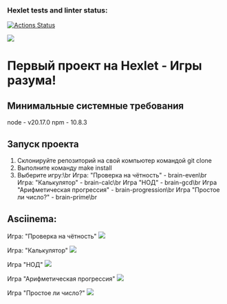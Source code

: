 ### Hexlet tests and linter status:
[![Actions Status](https://github.com/DramaLam/frontend-project-44/actions/workflows/hexlet-check.yml/badge.svg)](https://github.com/DramaLam/frontend-project-44/actions)

<a href="https://codeclimate.com/github/DramaLam/frontend-project-44/maintainability">
  <img src="https://api.codeclimate.com/v1/badges/3fefd119505dbe653c6d/maintainability" />
</a>

# Первый проект на Hexlet - Игры разума!

## Минимальные системные требования
node - v20.17.0
npm - 10.8.3

## Запуск проекта
1. Склонируйте репозиторий на свой компьютер командой git clone
2. Выполните команду make install
3. Выберите игру:\br
   Игра: "Проверка на чётность" - brain-even\br
   Игра: "Калькулятор" - brain-calc\br
   Игра "НОД" - brain-gcd\br
   Игра "Арифметическая прогрессия" - brain-progression\br
   Игра "Простое ли число?" - brain-prime\br

## Asciinema:
Игра: "Проверка на чётность"
<a href="https://asciinema.org/a/Luw6MDeDa4yJffp9xxLWWUVOn" target="_blank"><img src="https://asciinema.org/a/Luw6MDeDa4yJffp9xxLWWUVOn.svg" /></a>

Игра: "Калькулятор"
<a href="https://asciinema.org/a/V2FCSl6ku5SiWQwLBHV39ZK6H" target="_blank"><img src="https://asciinema.org/a/V2FCSl6ku5SiWQwLBHV39ZK6H.svg" /></a>

Игра "НОД"
<a href="https://asciinema.org/a/s52vrFrSqFWQvS2O7WpxMH8TV" target="_blank"><img src="https://asciinema.org/a/s52vrFrSqFWQvS2O7WpxMH8TV.svg" /></a>

Игра "Арифметическая прогрессия"
<a href="https://asciinema.org/a/xsdHGRh12uj7ZxWD3oB2RZQm6" target="_blank"><img src="https://asciinema.org/a/xsdHGRh12uj7ZxWD3oB2RZQm6.svg" /></a>

Игра "Простое ли число?"
<a href="https://asciinema.org/a/vOf7dYvqJhrE5AXQOzSo6SRO1" target="_blank"><img src="https://asciinema.org/a/vOf7dYvqJhrE5AXQOzSo6SRO1.svg" /></a>
